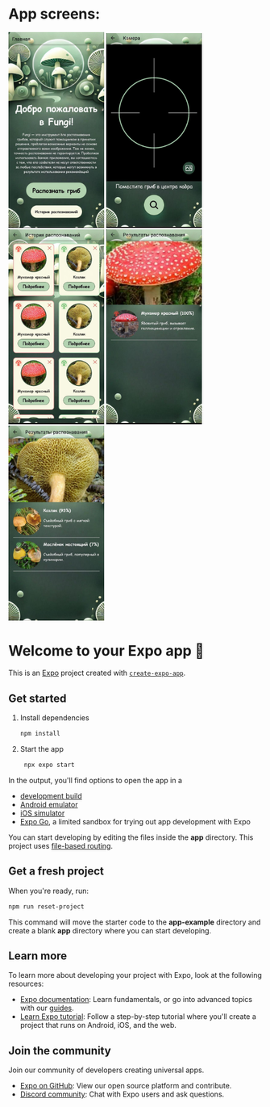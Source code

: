 # App screens:
<div>
   <img src="https://github.com/feihoa/fungi/blob/master/screens/image0.png" alt="alt text" width="190" />
   <img src="https://github.com/feihoa/fungi/blob/master/screens/image2.png" alt="alt text" width="190" />
   <img src="https://github.com/feihoa/fungi/blob/master/screens/image1.png" alt="alt text" width="190" />
   <img src="https://github.com/feihoa/fungi/blob/master/screens/image3.png" alt="alt text" width="190" />
   <img src="https://github.com/feihoa/fungi/blob/master/screens/image4.png" alt="alt text" width="190" />
</div>

# Welcome to your Expo app 👋

This is an [Expo](https://expo.dev) project created with [`create-expo-app`](https://www.npmjs.com/package/create-expo-app).

## Get started

1. Install dependencies

   ```bash
   npm install
   ```

2. Start the app

   ```bash
    npx expo start
   ```

In the output, you'll find options to open the app in a

- [development build](https://docs.expo.dev/develop/development-builds/introduction/)
- [Android emulator](https://docs.expo.dev/workflow/android-studio-emulator/)
- [iOS simulator](https://docs.expo.dev/workflow/ios-simulator/)
- [Expo Go](https://expo.dev/go), a limited sandbox for trying out app development with Expo

You can start developing by editing the files inside the **app** directory. This project uses [file-based routing](https://docs.expo.dev/router/introduction).

## Get a fresh project

When you're ready, run:

```bash
npm run reset-project
```

This command will move the starter code to the **app-example** directory and create a blank **app** directory where you can start developing.

## Learn more

To learn more about developing your project with Expo, look at the following resources:

- [Expo documentation](https://docs.expo.dev/): Learn fundamentals, or go into advanced topics with our [guides](https://docs.expo.dev/guides).
- [Learn Expo tutorial](https://docs.expo.dev/tutorial/introduction/): Follow a step-by-step tutorial where you'll create a project that runs on Android, iOS, and the web.

## Join the community

Join our community of developers creating universal apps.

- [Expo on GitHub](https://github.com/expo/expo): View our open source platform and contribute.
- [Discord community](https://chat.expo.dev): Chat with Expo users and ask questions.
